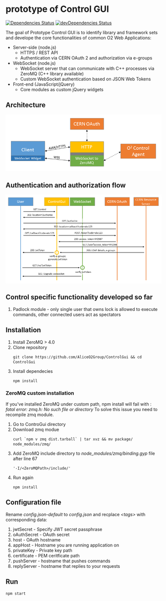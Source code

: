 # prototype of Control GUI

[![Dependencies Status](https://david-dm.org/AliceO2Group/ControlGui/status.svg)](https://david-dm.org/AliceO2Group/ControlGui)
[![devDependencies Status](https://david-dm.org/AliceO2Group/ControlGui/dev-status.svg)](https://david-dm.org/AliceO2Group/ControlGui?type=dev)

The goal of Prototype Control GUI is to identify library and framework sets and develope the core functionalities of common O2 Web Applications:
- Server-side (node.js)
  - HTTPS / REST API
  - Authentication via CERN OAuth 2 and authorization via e-groups
- WebSocket (node.js)
  - WebSocket server that can communicate with C++ processes via ZeroMQ (C++ library available)
  - Custom WebSocket authentication based on JSON Web Tokens
- Front-end (JavaScript/jQuery)
  - Core modules as custom jQuery widgets

## Architecture
![Control GUI Architecture](./docs/images/architecture.png "Prototype of Control GUI - Architecture")

## Authentication and authorization flow
![Control GUI Authentication](./docs/images/auth.png "Authentication and authorization flow")

## Control specific functionality developed so far
1. Padlock module - only single user that owns lock is allowed to execute commands, other connected users act as spectators

## Installation
1. Install ZeroMQ > 4.0
2. Clone repository
     ```
     git clone https://github.com/AliceO2Group/ControlGui && cd ControlGui
     ```
3. Install dependecies
     ```
     npm install
     ```

### ZeroMQ custom installation
If you've installed ZeroMQ under custom path, npm install will fail with : *fatal error: zmq.h: No such file or directory*
To solve this issue you need to recompile zmq module.

1. Go to ControGui directory
2. Download zmq modue
     ```
     curl `npm v zmq dist.tarball` | tar xvz && mv package/ node_modules/zmq/
     ```
3. Add ZeroMQ include directory to *node_modules/zmq/binding.gyp* file after line 67
     ```
     '-I/<ZeroMQPath>/include/'
     ```
4. Run again 
     ```
     npm install
     ```

## Configuration file
Rename *config.json-default* to *config.json* and recplace *&lt;tags&gt;* with corresponding data:

1. jwtSecret   -  Specify JWT secret passphrase
2. oAuthSecret -  OAuth secret
3. host        -  OAuth hostname
4. appHost     -  Hostname you are running application on
5. privateKey  -  Private key path
6. certificate -  PEM ceritficate path
7. pushServer  -  hostname that pushes commands
8. replyServer -  hostname that replies to your requests

## Run
```
npm start
```
